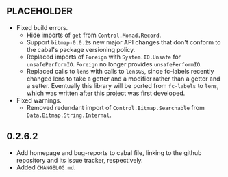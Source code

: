 PLACEHOLDER
-----
* Fixed build errors.
  * Hide imports of `get` from `Control.Monad.Record`.
  * Support ``bitmap-0.0.2``s new major API changes that don't conform to the
    cabal's package versioning policy.
  * Replaced imports of `Foreign` with `System.IO.Unsafe` for `unsafePerformIO`.
    `Foreign` no longer provides `unsafePerformIO`.
  * Replaced calls to `lens` with calls to `lensGS`, since fc-labels recently
    changed lens to take a getter and a modifier rather than a getter and a
    setter.  Eventually this library will be ported from `fc-labels` to `lens`,
    which was written after this project was first developed.
* Fixed warnings.
  * Removed redundant import of `Control.Bitmap.Searchable` from
    `Data.Bitmap.String.Internal`.

0.2.6.2
-----
* Add homepage and bug-reports to cabal file, linking to the github repository
  and its issue tracker, respectively.
* Added `CHANGELOG.md`.
